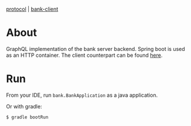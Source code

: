 [protocol](https://github.com/mikenoethiger/bank-server-socket#protocol) | [bank-client](https://github.com/mikenoethiger/bank-client)

# About

GraphQL implementation of the bank server backend. Spring boot is used as an HTTP container. The client counterpart can be found [here](https://github.com/mikenoethiger/bank-client/tree/master/src/main/java/bank/graphql).

# Run

From your IDE, run `bank.BankApplication` as a java application.

Or with gradle:

```bash
$ gradle bootRun
```